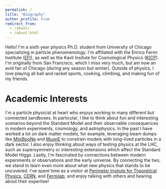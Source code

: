 ```yaml
---
permalink: /
title: "Biography"
author_profile: true
redirect_from: 
  - /about/
  - /about.html
---
```


Hello! I'm a sixth year physics Ph.D. student from University of Chicago specializing in particle phenomenology. I'm affiliated with the Enrico Fermi Institute ([EFI](https://efi.uchicago.edu/)), as well as the Kavli Insitute for Cosmological Physics ([KICP](https://kavlicosmo.uchicago.edu/)). I'm originally from San Francisco, which I miss very much, but am now an avid fan of Chicago (during any season but winter). Outside of physics, I love playing all ball and racket sports, cooking, climbing, and making fun of my friends.

Academic Interests
======
I'm a particle physicist at heart who enjoys working in many different but connected sandboxes. In particular, I like to think about fun and interesting scenarios beyond the Standard Model and their observable consequences in modern experiments, cosmology, and astrophysics. In the past I have worked a lot on dark matter models, for example, leveraging beam dumps like [MiniBooNe](https://www.fnal.gov/pub/science/experiments/intensity/miniboone.html) and [MuonE](https://web.infn.it/MUonE/) to constrain models with long-lived particles in a dark sector. I also enjoy thinking about ways of testing physics at the LHC, such as supersymmetry or interesting extensions which affect the Standard Model Higgs. Lastly, I'm fascinated by connections between modern experiments or observations and the early universe. By connecting the two, we stand to learn even more about what new physics that stands to be uncovered. I've spent time as a visitor at [Perimeter Insitute for Theoretical Physics](https://perimeterinstitute.ca/), [CERN](https://home.cern/), and [Fermilab](https://www.fnal.gov/), and enjoy talking with others and hearing about their expertise!


